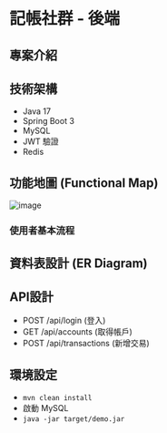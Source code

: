 # 記帳社群 - 後端

## 專案介紹


## 技術架構
- Java 17
- Spring Boot 3
- MySQL
- JWT 驗證
- Redis

## 功能地圖 (Functional Map)
![image](https://github.com/user-attachments/assets/c325b990-9f0e-43d2-b615-c7942830f6f9)


### 使用者基本流程


## 資料表設計 (ER Diagram)


## API設計
- POST /api/login (登入)
- GET /api/accounts (取得帳戶)
- POST /api/transactions (新增交易)

## 環境設定
- `mvn clean install`
- 啟動 MySQL
- `java -jar target/demo.jar`
